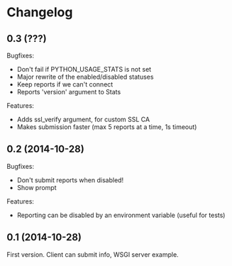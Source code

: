 Changelog
=========

0.3 (???)
---------

Bugfixes:
* Don't fail if PYTHON_USAGE_STATS is not set
* Major rewrite of the enabled/disabled statuses
* Keep reports if we can't connect
* Reports 'version' argument to Stats

Features:
* Adds ssl_verify argument, for custom SSL CA
* Makes submission faster (max 5 reports at a time, 1s timeout)

0.2 (2014-10-28)
----------------

Bugfixes:
* Don't submit reports when disabled!
* Show prompt

Features:
* Reporting can be disabled by an environment variable (useful for tests)

0.1 (2014-10-28)
----------------

First version. Client can submit info, WSGI server example.
